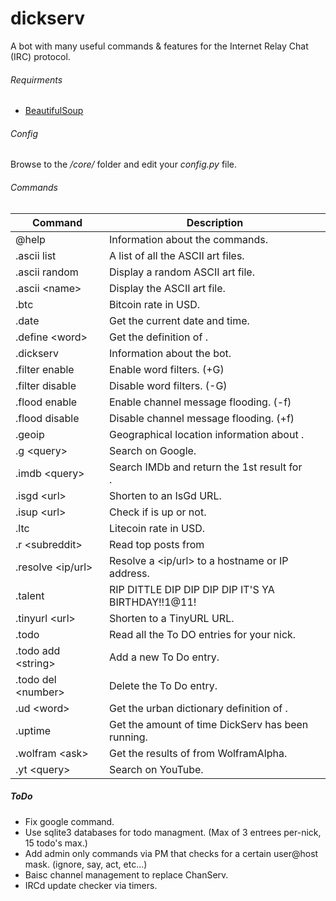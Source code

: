 # dickserv
A bot with many useful commands &amp; features for the Internet Relay Chat (IRC) protocol.

###### Requirments
 - [BeautifulSoup](https://www.crummy.com/software/BeautifulSoup/)

###### Config
Browse to the */core/* folder and edit your *config.py* file.

###### Commands
| Command | Description |
| --- | --- |
| @help | Information about the commands. |
| .ascii list | A list of all the ASCII art files. |
| .ascii random | Display a random ASCII art file. |
| .ascii \<name> | Display the <name> ASCII art file. |
| .btc | Bitcoin rate in USD. |
| .date | Get the current date and time. |
| .define \<word> | Get the definition of <word>. |
| .dickserv | Information about the bot. |
| .filter enable | Enable word filters. (+G) |
| .filter disable | Disable word filters. (-G) |
| .flood enable | Enable channel message flooding. (-f) |
| .flood disable | Disable channel message flooding. (+f) |
| .geoip <ip> | Geographical location information about <ip>. |
| .g \<query> | Search <query> on Google. |
| .imdb \<query> | Search IMDb and return the 1st result for <search>. |
| .isgd \<url> | Shorten <url> to an IsGd URL. |
| .isup \<url> | Check if <url> is up or not. |
| .ltc | Litecoin rate in USD. |
| .r \<subreddit> | Read top posts from <subreddit> |
| .resolve \<ip/url> | Resolve a <ip/url> to a hostname or IP address.
| .talent | RIP DITTLE DIP DIP DIP DIP IT\'S YA BIRTHDAY!!1@11! |
| .tinyurl \<url> | Shorten <url> to a TinyURL URL. |
| .todo | Read all the To DO entries for your nick. |
| .todo add \<string> | Add a new To Do entry. |
| .todo del \<number> | Delete the <number> To Do entry. |
| .ud \<word> | Get the urban dictionary definition of <word>. |
| .uptime | Get the amount of time DickServ has been running. |
| .wolfram \<ask> | Get the results of <query> from WolframAlpha. |
| .yt \<query> | Search <query> on YouTube. |

##### ToDo
- Fix google command.
- Use sqlite3 databases for todo managment. (Max of 3 entrees per-nick, 15 todo's max.)
- Add admin only commands via PM that checks for a certain user@host mask. (ignore, say, act, etc...)
- Baisc channel management to replace ChanServ.
- IRCd update checker via timers.
